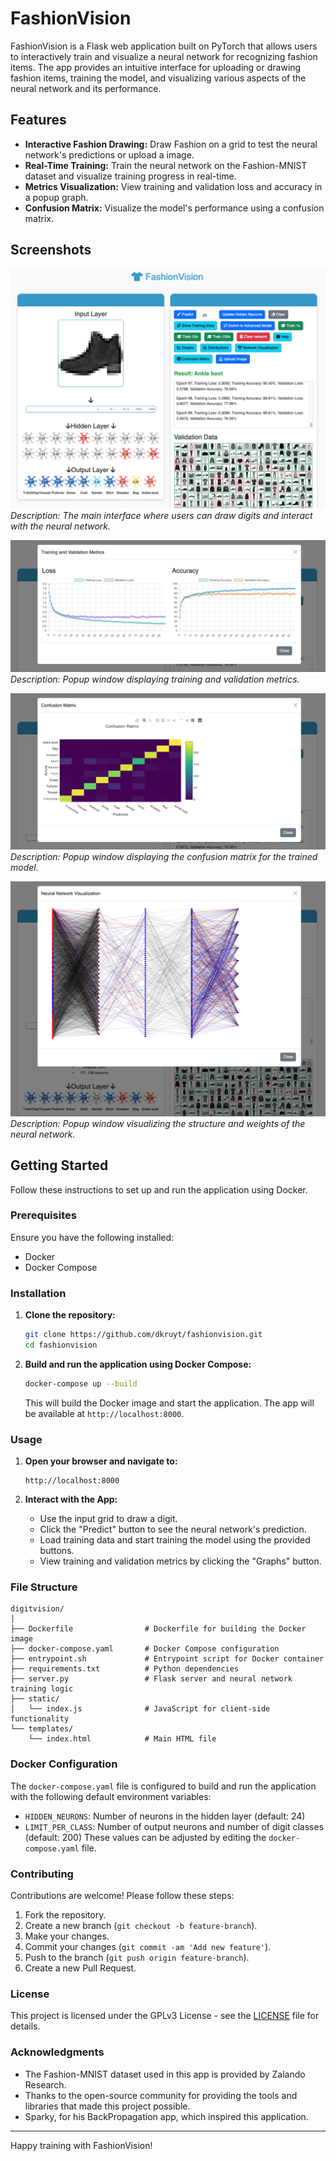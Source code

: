 # FashionVision

FashionVision is a Flask web application built on PyTorch that allows users to interactively train and visualize a neural network for recognizing fashion items. The app provides an intuitive interface for uploading or drawing fashion items, training the model, and visualizing various aspects of the neural network and its performance.

## Features

- **Interactive Fashion Drawing:** Draw Fashion on a grid to test the neural network's predictions or upload a image.
- **Real-Time Training:** Train the neural network on the Fashion-MNIST dataset and visualize training progress in real-time.
- **Metrics Visualization:** View training and validation loss and accuracy in a popup graph.
- **Confusion Matrix:** Visualize the model's performance using a confusion matrix.

## Screenshots

![Main Interface](screenshots/main.png)
*Description: The main interface where users can draw digits and interact with the neural network.*

![Graphs Modal](screenshots/graphs.png)
*Description: Popup window displaying training and validation metrics.*

![Confusion Matrix](screenshots/matrix.png)
*Description: Popup window displaying the confusion matrix for the trained model.*

![Neural Network Visualization](screenshots/netviz.png)
*Description: Popup window visualizing the structure and weights of the neural network.*

## Getting Started

Follow these instructions to set up and run the application using Docker.

### Prerequisites

Ensure you have the following installed:
- Docker
- Docker Compose

### Installation

1. **Clone the repository:**
   ```bash
   git clone https://github.com/dkruyt/fashionvision.git
   cd fashionvision
   ```

2. **Build and run the application using Docker Compose:**
   ```bash
   docker-compose up --build
   ```

   This will build the Docker image and start the application. The app will be available at `http://localhost:8000`.

### Usage

1. **Open your browser and navigate to:**
   ```
   http://localhost:8000
   ```

2. **Interact with the App:**
   - Use the input grid to draw a digit.
   - Click the "Predict" button to see the neural network's prediction.
   - Load training data and start training the model using the provided buttons.
   - View training and validation metrics by clicking the "Graphs" button.

### File Structure

```
digitvision/
│
├── Dockerfile                # Dockerfile for building the Docker image
├── docker-compose.yaml       # Docker Compose configuration
├── entrypoint.sh             # Entrypoint script for Docker container
├── requirements.txt          # Python dependencies
├── server.py                 # Flask server and neural network training logic
├── static/
│   └── index.js              # JavaScript for client-side functionality
└── templates/
    └── index.html            # Main HTML file
```

### Docker Configuration

The `docker-compose.yaml` file is configured to build and run the application with the following default environment variables:

- `HIDDEN_NEURONS`: Number of neurons in the hidden layer (default: 24)
- `LIMIT_PER_CLASS`: Number of output neurons and number of digit classes (default: 200)
These values can be adjusted by editing the `docker-compose.yaml` file.

### Contributing

Contributions are welcome! Please follow these steps:
1. Fork the repository.
2. Create a new branch (`git checkout -b feature-branch`).
3. Make your changes.
4. Commit your changes (`git commit -am 'Add new feature'`).
5. Push to the branch (`git push origin feature-branch`).
6. Create a new Pull Request.

### License

This project is licensed under the GPLv3 License - see the [LICENSE](LICENSE) file for details.

### Acknowledgments

- The Fashion-MNIST dataset used in this app is provided by Zalando Research.
- Thanks to the open-source community for providing the tools and libraries that made this project possible.
- Sparky, for his BackPropagation app, which inspired this application.

---

Happy training with FashionVision!